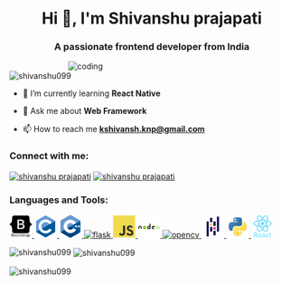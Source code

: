 <h1 align="center">Hi 👋, I'm Shivanshu prajapati</h1>
<h3 align="center">A passionate frontend developer from India</h3>
<img align="right" src="https://media1.giphy.com/media/v1.Y2lkPTc5MGI3NjExOWY2amJkcmp2enQ4eWRrNm5uYnM2MDk0dTd5Y2thN3Yzc2x0eXlmcyZlcD12MV9pbnRlcm5hbF9naWZfYnlfaWQmY3Q9Zw/Ws6T5PN7wHv3cY8xy8/giphy.gif" alt="coding" width="400">

<p align="left"> <img src="https://komarev.com/ghpvc/?username=shivanshu099&label=Profile%20views&color=0e75b6&style=flat" alt="shivanshu099" /> </p>

- 🌱 I’m currently learning **React Native**

- 💬 Ask me about **Web Framework**

- 📫 How to reach me **kshivansh.knp@gmail.com**

<h3 align="left">Connect with me:</h3>
<p align="left">
<a href="https://linkedin.com/in/shivanshu prajapati" target="blank"><img align="center" src="https://raw.githubusercontent.com/rahuldkjain/github-profile-readme-generator/master/src/images/icons/Social/linked-in-alt.svg" alt="shivanshu prajapati" height="30" width="40" /></a>
<a href="https://www.hackerrank.com/shivanshu prajapati" target="blank"><img align="center" src="https://raw.githubusercontent.com/rahuldkjain/github-profile-readme-generator/master/src/images/icons/Social/hackerrank.svg" alt="shivanshu prajapati" height="30" width="40" /></a>
</p>

<h3 align="left">Languages and Tools:</h3>
<p align="left"> <a href="https://getbootstrap.com" target="_blank" rel="noreferrer"> <img src="https://raw.githubusercontent.com/devicons/devicon/master/icons/bootstrap/bootstrap-plain-wordmark.svg" alt="bootstrap" width="40" height="40"/> </a> <a href="https://www.cprogramming.com/" target="_blank" rel="noreferrer"> <img src="https://raw.githubusercontent.com/devicons/devicon/master/icons/c/c-original.svg" alt="c" width="40" height="40"/> </a> <a href="https://www.w3schools.com/cpp/" target="_blank" rel="noreferrer"> <img src="https://raw.githubusercontent.com/devicons/devicon/master/icons/cplusplus/cplusplus-original.svg" alt="cplusplus" width="40" height="40"/> </a> <a href="https://flask.palletsprojects.com/" target="_blank" rel="noreferrer"> <img src="https://www.vectorlogo.zone/logos/pocoo_flask/pocoo_flask-icon.svg" alt="flask" width="40" height="40"/> </a> <a href="https://developer.mozilla.org/en-US/docs/Web/JavaScript" target="_blank" rel="noreferrer"> <img src="https://raw.githubusercontent.com/devicons/devicon/master/icons/javascript/javascript-original.svg" alt="javascript" width="40" height="40"/> </a> <a href="https://nodejs.org" target="_blank" rel="noreferrer"> <img src="https://raw.githubusercontent.com/devicons/devicon/master/icons/nodejs/nodejs-original-wordmark.svg" alt="nodejs" width="40" height="40"/> </a> <a href="https://opencv.org/" target="_blank" rel="noreferrer"> <img src="https://www.vectorlogo.zone/logos/opencv/opencv-icon.svg" alt="opencv" width="40" height="40"/> </a> <a href="https://pandas.pydata.org/" target="_blank" rel="noreferrer"> <img src="https://raw.githubusercontent.com/devicons/devicon/2ae2a900d2f041da66e950e4d48052658d850630/icons/pandas/pandas-original.svg" alt="pandas" width="40" height="40"/> </a> <a href="https://www.python.org" target="_blank" rel="noreferrer"> <img src="https://raw.githubusercontent.com/devicons/devicon/master/icons/python/python-original.svg" alt="python" width="40" height="40"/> </a> <a href="https://reactjs.org/" target="_blank" rel="noreferrer"> <img src="https://raw.githubusercontent.com/devicons/devicon/master/icons/react/react-original-wordmark.svg" alt="react" width="40" height="40"/> </a> </p>

<p><img align="left" src="https://github-readme-stats.vercel.app/api/top-langs?username=shivanshu099&show_icons=true&locale=en&layout=compact" alt="shivanshu099" /></p>

<p>&nbsp;<img align="center" src="https://github-readme-stats.vercel.app/api?username=shivanshu099&show_icons=true&locale=en" alt="shivanshu099" /></p>

<p><img align="center" src="https://github-readme-streak-stats.herokuapp.com/?user=shivanshu099&" alt="shivanshu099" /></p>

